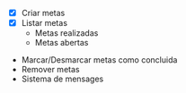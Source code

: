 - [x] Criar metas
- [x] Listar metas
    - Metas realizadas
    - Metas abertas
- Marcar/Desmarcar metas como concluida
- Remover metas
- Sistema de mensages
